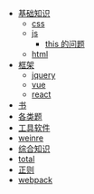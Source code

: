 - [基础知识]()
  - [css]()
  - [js]()
    - [this 的问题](基础知识/js/1.1.md)
  - [html]()
- [框架]()
  - [jquery]()
  - [vue]()
  - [react]()
- [书]()
- [各类题]()
- [工具软件]()
 - [weinre](工具软件/weinre.md)
- [综合知识]()
 - [total](综合知识/total.md)
 - [正则](综合知识/regex.md)
 - [webpack](综合知识/webpack.md)
